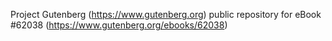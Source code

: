 Project Gutenberg (https://www.gutenberg.org) public repository for eBook #62038 (https://www.gutenberg.org/ebooks/62038)
